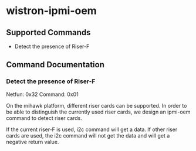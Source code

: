 # wistron-ipmi-oem

## Supported Commands
- Detect the presence of Riser-F

## Command Documentation

### Detect the presence of Riser-F
Netfun: 0x32
Command: 0x01

On the mihawk platform, different riser cards can be supported. In order to be
able to distinguish the currently used riser cards, we design an ipmi-oem
command to detect riser cards.

If the current riser-F is used, i2c command will get a data. If other riser
cards are used, the i2c command will not get the data and will get a negative
return value.

